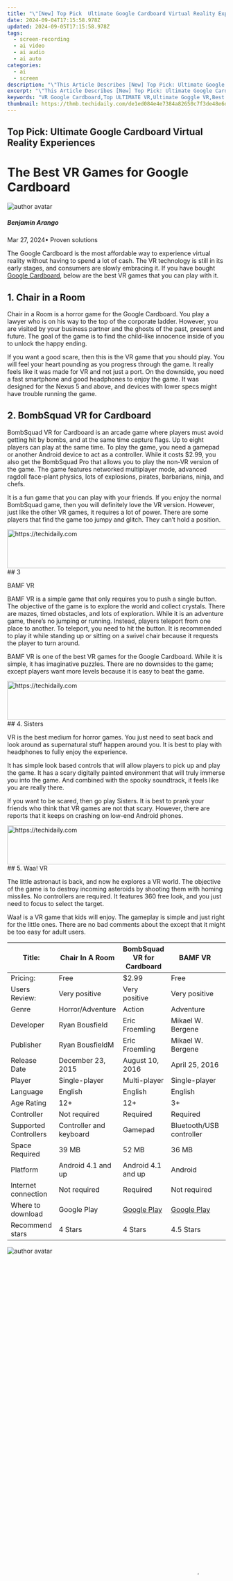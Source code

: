 ```yaml
---
title: "\"[New] Top Pick  Ultimate Google Cardboard Virtual Reality Experiences\""
date: 2024-09-04T17:15:58.978Z
updated: 2024-09-05T17:15:58.978Z
tags: 
  - screen-recording
  - ai video
  - ai audio
  - ai auto
categories: 
  - ai
  - screen
description: "\"This Article Describes [New] Top Pick: Ultimate Google Cardboard Virtual Reality Experiences\""
excerpt: "\"This Article Describes [New] Top Pick: Ultimate Google Cardboard Virtual Reality Experiences\""
keywords: "VR Google Cardboard,Top ULTIMATE VR,Ultimate Goggle VR,Best Cardboard VR,GVR Virtual Worlds,Premium VR Experiences,Ultimate VR Headset"
thumbnail: https://thmb.techidaily.com/de1ed084e4e7384a82650c7f3de48e6d0c70a32a5eeabfb4f334c0a2440c4fac.jpeg
---
```


## Top Pick: Ultimate Google Cardboard Virtual Reality Experiences

# The Best VR Games for Google Cardboard

![author avatar](https://images.wondershare.com/filmora/article-images/benjamin-arango-author.jpg)

##### Benjamin Arango

 Mar 27, 2024• Proven solutions

The Google Cardboard is the most affordable way to experience virtual reality without having to spend a lot of cash. The VR technology is still in its early stages, and consumers are slowly embracing it. If you have bought [Google Cardboard](https://tools.techidaily.com/wondershare/filmora/download/), below are the best VR games that you can play with it.

## 1. Chair in a Room

Chair in a Room is a horror game for the Google Cardboard. You play a lawyer who is on his way to the top of the corporate ladder. However, you are visited by your business partner and the ghosts of the past, present and future. The goal of the game is to find the child-like innocence inside of you to unlock the happy ending.

If you want a good scare, then this is the VR game that you should play. You will feel your heart pounding as you progress through the game. It really feels like it was made for VR and not just a port. On the downside, you need a fast smartphone and good headphones to enjoy the game. It was designed for the Nexus 5 and above, and devices with lower specs might have trouble running the game.

## 2. BombSquad VR for Cardboard

BombSquad VR for Cardboard is an arcade game where players must avoid getting hit by bombs, and at the same time capture flags. Up to eight players can play at the same time. To play the game, you need a gamepad or another Android device to act as a controller. While it costs $2.99, you also get the BombSquad Pro that allows you to play the non-VR version of the game. The game features networked multiplayer mode, advanced ragdoll face-plant physics, lots of explosions, pirates, barbarians, ninja, and chefs.

It is a fun game that you can play with your friends. If you enjoy the normal BombSquad game, then you will definitely love the VR version. However, just like the other VR games, it requires a lot of power. There are some players that find the game too jumpy and glitch. They can’t hold a position.

<!-- affiliate ads begin -->
<a href="https://aligracehair.sjv.io/c/5597632/2135375/19272" target="_top" id="2135375">
  <img src="//a.impactradius-go.com/display-ad/19272-2135375" border="0" alt="https://techidaily.com" width="728" height="90"/>
</a>
<img height="0" width="0" src="https://aligracehair.sjv.io/i/5597632/2135375/19272" style="position:absolute;visibility:hidden;" border="0" />
<!-- affiliate ads end -->
## 3

BAMF VR

BAMF VR is a simple game that only requires you to push a single button. The objective of the game is to explore the world and collect crystals. There are mazes, timed obstacles, and lots of exploration. While it is an adventure game, there’s no jumping or running. Instead, players teleport from one place to another. To teleport, you need to hit the button. It is recommended to play it while standing up or sitting on a swivel chair because it requests the player to turn around.

BAMF VR is one of the best VR games for the Google Cardboard. While it is simple, it has imaginative puzzles. There are no downsides to the game; except players want more levels because it is easy to beat the game.

<!-- affiliate ads begin -->
<a href="https://aligracehair.sjv.io/c/5597632/1934188/19272" target="_top" id="1934188">
  <img src="//a.impactradius-go.com/display-ad/19272-1934188" border="0" alt="https://techidaily.com" width="728" height="90"/>
</a>
<img height="0" width="0" src="https://aligracehair.sjv.io/i/5597632/1934188/19272" style="position:absolute;visibility:hidden;" border="0" />
<!-- affiliate ads end -->
## 4. Sisters

VR is the best medium for horror games. You just need to seat back and look around as supernatural stuff happen around you. It is best to play with headphones to fully enjoy the experience.

It has simple look based controls that will allow players to pick up and play the game. It has a scary digitally painted environment that will truly immerse you into the game. And combined with the spooky soundtrack, it feels like you are really there.

If you want to be scared, then go play Sisters. It is best to prank your friends who think that VR games are not that scary. However, there are reports that it keeps on crashing on low-end Android phones.

<!-- affiliate ads begin -->
<a href="https://appsumo.8odi.net/c/5597632/2118312/7443" target="_top" id="2118312">
  <img src="//a.impactradius-go.com/display-ad/7443-2118312" border="0" alt="https://techidaily.com" width="728" height="90"/>
</a>
<img height="0" width="0" src="https://appsumo.8odi.net/i/5597632/2118312/7443" style="position:absolute;visibility:hidden;" border="0" />
<!-- affiliate ads end -->
## 5. Waa! VR

The little astronaut is back, and now he explores a VR world. The objective of the game is to destroy incoming asteroids by shooting them with homing missiles. No controllers are required. It features 360 free look, and you just need to focus to select the target.

Waa! is a VR game that kids will enjoy. The gameplay is simple and just right for the little ones. There are no bad comments about the except that it might be too easy for adult users.

| Title:                | Chair In A Room         | BombSquad VR for Cardboard                                                             | BAMF VR                                                                         | Sisters                                                                             | Waa! VR            |
| --------------------- | ----------------------- | -------------------------------------------------------------------------------------- | ------------------------------------------------------------------------------- | ----------------------------------------------------------------------------------- | ------------------ |
| Pricing:              | Free                    | $2.99                                                                                  | Free                                                                            | Free                                                                                | $1.99              |
| Users Review:         | Very positive           | Very positive                                                                          | Very positive                                                                   | Positive                                                                            | Positive           |
| Genre                 | Horror/Adventure        | Action                                                                                 | Adventure                                                                       | Horror/Adventure                                                                    | Action/Adventure   |
| Developer             | Ryan Bousfield          | Eric Froemling                                                                         | Mikael W. Bergene                                                               | Otherworld Interactive                                                              | Peter Bickhofe     |
| Publisher             | Ryan BousfieldM         | Eric Froemling                                                                         | Mikael W. Bergene                                                               | Otherworld Interactive                                                              | Peter Bickhofe     |
| Release Date          | December 23, 2015       | August 10, 2016                                                                        | April 25, 2016                                                                  | March 31, 2016                                                                      | January 11, 2016   |
| Player                | Single-player           | Multi-player                                                                           | Single-player                                                                   | Single-player                                                                       | Single-player      |
| Language              | English                 | English                                                                                | English                                                                         | English                                                                             | English            |
| Age Rating            | 12+                     | 12+                                                                                    | 3+                                                                              | 12+                                                                                 | 3+                 |
| Controller            | Not required            | Required                                                                               | Required                                                                        | Not required                                                                        | Not required       |
| Supported Controllers | Controller and keyboard | Gamepad                                                                                | Bluetooth/USB controller                                                        | None                                                                                | None               |
| Space Required        | 39 MB                   | 52 MB                                                                                  | 36 MB                                                                           | 33 MB                                                                               | 27 MB              |
| Platform              | Android 4.1 and up      | Android 4.1 and up                                                                     | Android                                                                         | Android 4.1 and up                                                                  | Android 4.1 and up |
| Internet connection   | Not required            | Required                                                                               | Not required                                                                    | Not required                                                                        | Not required       |
| Where to download     | Google Play             | [Google Play](https://play.google.com/store/apps/details?id=net.froemling.bombsquadcb) | [Google Play](https://play.google.com/store/apps/details?id=com.MWB.BAMF&hl=en) | [Google Play](https://play.google.com/store/apps/details?id=com.otherworld.Sisters) | Google Play        |
| Recommend stars       | 4 Stars                 | 4 Stars                                                                                | 4.5 Stars                                                                       | 4 Stars                                                                             | 4 Stars            |

![author avatar](https://images.wondershare.com/filmora/article-images/benjamin-arango-author.jpg)

<!-- affiliate ads begin -->
<span id="1531879">
					<video width="864" height="1536" style="cursor:pointer"
           poster="//a.impactradius-go.com/display-clicktoplayimage/1531879.png"
           onclick="if(!this.playClicked){this.play();this.setAttribute('controls',true);this.playClicked=true;}">
	   <source src="//a.impactradius-go.com/display-ad/16446-1531879">
	   <img src="//a.impactradius-go.com/display-clicktoplayimage/1531879.png" style="border: none; height: 100%; width: 100%; object-fit: contain">
	</video>
	<div style="width:540px;text-align:center"><a href="javascript:window.open(decodeURIComponent('https%3A%2F%2Flaganoo.pxf.io%2Fc%2F5597632%2F1531879%2F16446'), '_blank');void(0);">Click here</a></div>
</span>
<img height="0" width="0" src="https://imp.pxf.io/i/5597632/1531879/16446" style="position:absolute;visibility:hidden;" border="0" />
<!-- affiliate ads end -->
Benjamin Arango

Benjamin Arango is a writer and a lover of all things video.

Follow @Benjamin Arango


<ins class="adsbygoogle"
     style="display:block"
     data-ad-format="autorelaxed"
     data-ad-client="ca-pub-7571918770474297"
     data-ad-slot="1223367746"></ins>



<ins class="adsbygoogle"
     style="display:block"
     data-ad-client="ca-pub-7571918770474297"
     data-ad-slot="8358498916"
     data-ad-format="auto"
     data-full-width-responsive="true"></ins>


<span class="atpl-alsoreadstyle">Also read:</span>
<div><ul>
<li><a href="https://article-knowledge.techidaily.com/new-2024-approved-elite-5-screen-selections-ps5s-partner/"><u>[New] 2024 Approved  Elite 5 Screen Selections  PS5's Partner</u></a></li>
<li><a href="https://article-knowledge.techidaily.com/new-2024-approved-ideal-webcams-elevating-podcast-production/"><u>[New] 2024 Approved  Ideal Webcams Elevating Podcast Production</u></a></li>
<li><a href="https://article-knowledge.techidaily.com/new-2024-approved-innovative-finger-sets-taking-vr-to-new-heights/"><u>[New] 2024 Approved  Innovative Finger Sets Taking VR to New Heights</u></a></li>
<li><a href="https://video-capture.techidaily.com/new-2024-approved-revolutionize-your-laptop-experience-innovative-methods-for-screen-capture/"><u>[New] 2024 Approved  Revolutionize Your Laptop Experience  Innovative Methods for Screen Capture</u></a></li>
<li><a href="https://article-knowledge.techidaily.com/new-2024-approved-ultimate-techniques-for-creating-full-sphere-photos/"><u>[New] 2024 Approved  Ultimate Techniques for Creating Full-Sphere Photos</u></a></li>
<li><a href="https://article-knowledge.techidaily.com/new-in-2024-accelerate-document-creation-learning-ms-words-speech-feature/"><u>[New] In 2024, Accelerate Document Creation  Learning MS Word's Speech Feature</u></a></li>
<li><a href="https://article-knowledge.techidaily.com/new-in-2024-crafting-a-compelling-pitch-products-sponsoring-youtubers/"><u>[New] In 2024, Crafting a Compelling Pitch  Products Sponsoring Youtubers</u></a></li>
<li><a href="https://article-knowledge.techidaily.com/new-in-2024-from-sound-to-sight-choosing-between-audio-and-video-media/"><u>[New] In 2024, From Sound to Sight  Choosing Between Audio and Video Media</u></a></li>
<li><a href="https://article-knowledge.techidaily.com/new-in-2024-holographic-horizons-unveiling-new-dimensions-with-sci-fi-classics/"><u>[New] In 2024, Holographic Horizons  Unveiling New Dimensions with Sci-Fi Classics</u></a></li>
<li><a href="https://article-knowledge.techidaily.com/new-in-2024-mirth-manual-best-free-meme-kits-alive/"><u>[New] In 2024, Mirth Manual  Best Free Meme Kits Alive</u></a></li>
<li><a href="https://article-knowledge.techidaily.com/new-inside-the-core-a-thorough-insight-into-xstudio-video-studio/"><u>[New] Inside the Core  A Thorough Insight Into XStudio Video Studio</u></a></li>
<li><a href="https://article-knowledge.techidaily.com/new-iphone-camera-accessories-for-better-filming-and-photo-experience/"><u>[New] IPhone Camera Accessories for Better Filming and Photo Experience</u></a></li>
<li><a href="https://article-knowledge.techidaily.com/new-mastering-mobile-alter-picture-size-on-iphone-easefully/"><u>[New] Mastering Mobile  Alter Picture Size on iPhone Easefully</u></a></li>
<li><a href="https://article-knowledge.techidaily.com/new-savory-scenes-mastering-the-art-of-eating-focused-filmography-for-2024/"><u>[New] Savory Scenes  Mastering the Art of Eating-Focused Filmography for 2024</u></a></li>
<li><a href="https://article-knowledge.techidaily.com/new-sony-xperia-xz-superiority-showcased-in-4k-video-quality/"><u>[New] Sony Xperia XZ Superiority Showcased in 4K Video Quality</u></a></li>
<li><a href="https://fox-blue.techidaily.com/new-step-by-step-guide-to-flawless-audio-segmentation-for-2024/"><u>[New] Step-by-Step Guide to Flawless Audio Segmentation for 2024</u></a></li>
<li><a href="https://facebook-clips.techidaily.com/new-unseen-reader-fb-moments-watcher-for-2024/"><u>[New] Unseen Reader  FB Moments Watcher for 2024</u></a></li>
<li><a href="https://article-knowledge.techidaily.com/updated-2024-approved-the-beginners-guide-to-iphone-slow-movement-videography/"><u>[Updated] 2024 Approved  The Beginner's Guide to iPhone Slow Movement Videography</u></a></li>
<li><a href="https://article-knowledge.techidaily.com/updated-dynamic-discussions-how-to-make-your-ig-stories-pop/"><u>[Updated] Dynamic Discussions  How to Make Your IG Stories Pop</u></a></li>
<li><a href="https://facebook-video-footage.techidaily.com/updated-effortlessly-post-videos-on-youtube-with-our-expert-guide-for-2024/"><u>[Updated] Effortlessly Post Videos on YouTube with Our Expert Guide for 2024</u></a></li>
<li><a href="https://article-knowledge.techidaily.com/updated-elite-air-racers-picks-top-5-fpv-eyewear-options/"><u>[Updated] Elite Air Racers' Picks  Top 5 FPV Eyewear Options</u></a></li>
<li><a href="https://article-knowledge.techidaily.com/updated-in-2024-construct-clever-caricatures-on-giphy/"><u>[Updated] In 2024, Construct Clever Caricatures on Giphy</u></a></li>
<li><a href="https://article-knowledge.techidaily.com/updated-in-2024-enhancing-online-presence-best-practices-for-win11-zoom-users/"><u>[Updated] In 2024, Enhancing Online Presence  Best Practices for Win11 Zoom Users</u></a></li>
<li><a href="https://article-knowledge.techidaily.com/updated-masterclass-in-selecting-prime-hdr-cameras/"><u>[Updated] Masterclass in Selecting Prime HDR Cameras</u></a></li>
<li><a href="https://article-knowledge.techidaily.com/updated-the-fundamentals-of-gif-design-and-creation/"><u>[Updated] The Fundamentals of GIF Design and Creation</u></a></li>
<li><a href="https://facebook-video-recording.techidaily.com/updated-unlocking-secrets-creating-powerful-fb-cover-videos-for-2024/"><u>[Updated] Unlocking Secrets  Creating Powerful FB Cover Videos for 2024</u></a></li>
<li><a href="https://blog-min.techidaily.com/android-to-apple-how-to-transfer-photos-from-xiaomi-14-ultra-to-ipad-easily-drfone-by-drfone-transfer-from-android-transfer-from-android/"><u>Android to Apple How To Transfer Photos From Xiaomi 14 Ultra to iPad Easily | Dr.fone</u></a></li>
<li><a href="https://techtrends.techidaily.com/boost-your-productivity-5-simple-tips-for-enhancing-facebook-usage/"><u>Boost Your Productivity: 5 Simple Tips for Enhancing Facebook Usage</u></a></li>
<li><a href="https://tech-renaissance.techidaily.com/discover-the-best-spots-expert-picks-for-cost-free-pre-k-activities/"><u>Discover the Best Spots: Expert Picks for Cost-Free Pre-K Activities</u></a></li>
<li><a href="https://vp-tips.techidaily.com/enhance-file-handling-effective-methods-for-transferring-to-your-computer-for-2024/"><u>Enhance File Handling  Effective Methods for Transferring to Your Computer for 2024</u></a></li>
<li><a href="https://fake-location.techidaily.com/fixing-foneazy-mockgo-not-working-on-vivo-s18-drfone-by-drfone-virtual-android/"><u>Fixing Foneazy MockGo Not Working On Vivo S18 | Dr.fone</u></a></li>
<li><a href="https://hardware-help.techidaily.com/get-your-hp-officejet-3830-ready-to-print-on-any-windows-device/"><u>Get Your HP OfficeJet 3830 Ready to Print on Any Windows Device</u></a></li>
<li><a href="https://article-knowledge.techidaily.com/high-end-camcorders-reviewed-top-15/"><u>High-End Camcorders Reviewed  Top 15</u></a></li>
<li><a href="https://location-social.techidaily.com/how-to-change-your-nokia-c32-location-on-life360-without-anyone-knowing-drfone-by-drfone-virtual-android/"><u>How to Change Your Nokia C32 Location on life360 Without Anyone Knowing? | Dr.fone</u></a></li>
<li><a href="https://change-location.techidaily.com/how-to-fix-pokemon-go-route-not-working-on-vivo-s17-pro-drfone-by-drfone-virtual-android/"><u>How to Fix Pokemon Go Route Not Working On Vivo S17 Pro? | Dr.fone</u></a></li>
<li><a href="https://article-knowledge.techidaily.com/in-2024-jokejigsaw-mememakermecca/"><u>In 2024, JokeJigsaw  MemeMakerMecca</u></a></li>
<li><a href="https://unlock-android.techidaily.com/in-2024-unlocking-made-easy-the-best-10-apps-for-unlocking-your-xiaomi-redmi-note-12-proplus-5g-device-by-drfone-android/"><u>In 2024, Unlocking Made Easy The Best 10 Apps for Unlocking Your Xiaomi Redmi Note 12 Pro+ 5G Device</u></a></li>
<li><a href="https://article-knowledge.techidaily.com/instant-insight-into-once-lost-reddit-topics-for-2024/"><u>Instant Insight Into Once Lost Reddit Topics for 2024</u></a></li>
<li><a href="https://article-knowledge.techidaily.com/key-elements-in-constructing-a-podcast-rss-feed-for-2024/"><u>Key Elements in Constructing a Podcast RSS Feed for 2024</u></a></li>
<li><a href="https://article-knowledge.techidaily.com/mastering-image-magic-top-10-mobile-apps-with-stickers-on-iphones-and-androids-for-2024/"><u>Mastering Image Magic  Top 10 Mobile Apps with Stickers on iPhones & Androids for 2024</u></a></li>
<li><a href="https://article-knowledge.techidaily.com/swift-image-adaptation-techniques-for-iphone-users-for-2024/"><u>Swift Image Adaptation Techniques for iPhone Users for 2024</u></a></li>
<li><a href="https://article-knowledge.techidaily.com/the-best-bargains-in-drone-tech-for-under-100/"><u>The Best Bargains in Drone Tech for Under $100</u></a></li>
</ul></div>
